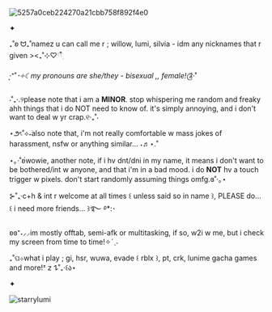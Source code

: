 ![5257a0ceb224270a21cbb758f892f4e0](https://github.com/user-attachments/assets/6c23c197-8ac2-481b-bf23-69b68c69075c)

✦

₊˚ʚ ᗢ₊˚namez u can call me r ; willow, lumi, silvia - idm any nicknames that r given ><₊˚⊹♡𓍢𓍢ִ໋

‧͙⁺˚*･༓☾my pronouns are she/they - bisexual ,, female!༊*·˚

⋅˚₊‧.୨please note that i am a **MINOR**. stop whispering me random and freaky ahh things that i do NOT need to know of. it's simply annoying, and i don't want to deal w yr crap.୧‧₊˚⋅

⋆౨ৎ˚⟡˖࣪also note that, i'm not really comfortable w mass jokes of harassment, nsfw or anything similar... ˖♬⋆.˚

⋆｡‧˚ʚ๋wowie, another note, if i hv dnt/dni in my name, it means i don't want to be bothered/int w anyone, and that i'm in a bad mood. i do **NOT** hv a touch trigger w pixels. don't start randomly assuming things omfg.ɞ˚‧｡⋆

⊱˚₊‧c+h & int r welcome at all times ꒰ unless said so in name ꒱, PLEASE do... ꒰ i need more friends... ꒱ؘ࿐ ࿔*:･

ʚɞ⁺˖⸝⸝im mostly offtab, semi-afk or multitasking, if so, w2i w me, but i check my screen from time to time!✧ˊˎ˗

₊˚ପ⊹what i play ; gi, hsr, wuwa, evade ꒰ rblx ꒱, pt, crk, lunime gacha games and more!ᶻ 𝗓 𐰁˚₊‧꒰ა⋆

✦
<p align="left"> <img src="https://komarev.com/ghpvc/?username=starrylumi&label=˗ˏˋcounting%20stars´ˎ˗&color=a8954d&style=flat" alt="starrylumi" /> </p>
